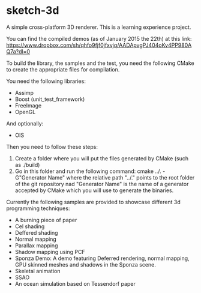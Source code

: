 sketch-3d
=========

A simple cross-platform 3D renderer. This is a learning experience project.

You can find the compiled demos (as of January 2015 the 22th) at this link: https://www.dropbox.com/sh/qhfo9fjf0jfxvjq/AADApvgPJ404oKv4PP980AQ7a?dl=0

To build the library, the samples and the test, you need the following CMake to create the appropriate files for compilation.

You need the following libraries:
* Assimp
* Boost (unit\_test\_framework)
* FreeImage
* OpenGL

And optionally:
* OIS

Then you need to follow these steps:
1. Create a folder where you will put the files generated by CMake (such as ./build)
2. Go in this folder and run the following command: cmake ../. -G"Generator Name" where the relative path "../." points to the root folder of the git repository nad "Generator Name" is the name of a generator accepted by CMake which you will use to generate the binaries. 

Currently the following samples are provided to showcase different 3d programming techniques:
* A burning piece of paper
* Cel shading
* Deffered shading
* Normal mapping
* Parallax mapping
* Shadow mapping using PCF
* Sponza Demo: A demo featuring Deferred rendering, normal mapping, GPU skinned meshes and shadows in the Sponza scene.
* Skeletal animation
* SSAO
* An ocean simulation based on Tessendorf paper